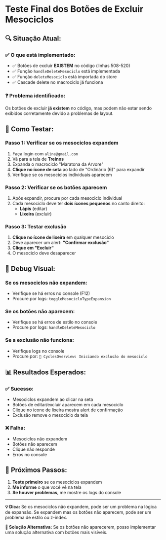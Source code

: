 # Teste Final dos Botões de Excluir Mesociclos

## 🔍 **Situação Atual:**

### **✅ O que está implementado:**
- ✅ Botões de excluir **EXISTEM** no código (linhas 508-520)
- ✅ Função `handleDeleteMesociclo` está implementada
- ✅ Função `deleteMesociclo` está importada do store
- ✅ Cascade delete no macrociclo já funciona

### **❓ Problema identificado:**
Os botões de excluir **já existem** no código, mas podem não estar sendo exibidos corretamente devido a problemas de layout.

## 🧪 **Como Testar:**

### **Passo 1: Verificar se os mesociclos expandem**
1. Faça login com `aline@gmail.com`
2. Vá para a tela de **Treinos**
3. Expanda o macrociclo "Maratona da Arvore"
4. **Clique no ícone de seta** ao lado de "Ordinário (6)" para expandir
5. Verifique se os mesociclos individuais aparecem

### **Passo 2: Verificar se os botões aparecem**
1. Após expandir, procure por cada mesociclo individual
2. Cada mesociclo deve ter **dois ícones pequenos** no canto direito:
   - **Lápis** (editar)
   - **Lixeira** (excluir)

### **Passo 3: Testar exclusão**
1. **Clique no ícone de lixeira** em qualquer mesociclo
2. Deve aparecer um alert: **"Confirmar exclusão"**
3. **Clique em "Excluir"**
4. O mesociclo deve desaparecer

## 🔧 **Debug Visual:**

### **Se os mesociclos não expandem:**
- Verifique se há erros no console (F12)
- Procure por logs: `toggleMesocicloTypeExpansion`

### **Se os botões não aparecem:**
- Verifique se há erros de estilo no console
- Procure por logs: `handleDeleteMesociclo`

### **Se a exclusão não funciona:**
- Verifique logs no console
- Procure por: `🔄 CyclesOverview: Iniciando exclusão do mesociclo`

## 📊 **Resultados Esperados:**

### **✅ Sucesso:**
- Mesociclos expandem ao clicar na seta
- Botões de editar/excluir aparecem em cada mesociclo
- Clique no ícone de lixeira mostra alert de confirmação
- Exclusão remove o mesociclo da tela

### **❌ Falha:**
- Mesociclos não expandem
- Botões não aparecem
- Clique não responde
- Erros no console

## 🎯 **Próximos Passos:**

1. **Teste primeiro** se os mesociclos expandem
2. **Me informe** o que você vê na tela
3. **Se houver problemas**, me mostre os logs do console

---

**💡 Dica:** Se os mesociclos não expandem, pode ser um problema na lógica de expansão. Se expandem mas os botões não aparecem, pode ser um problema de estilo ou z-index.

**🔧 Solução Alternativa:** Se os botões não aparecerem, posso implementar uma solução alternativa com botões mais visíveis.
